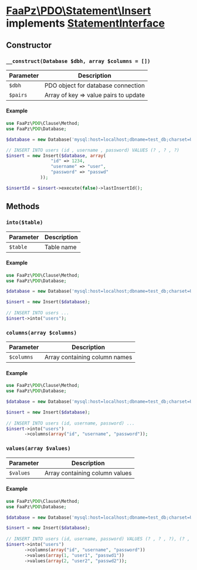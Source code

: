 # [FaaPz\PDO\Statement\Insert](../../src/Statement/Insert.php) implements [StatementInterface](../StatementInterface.md)

## Constructor

### `__construct(Database $dbh, array $columns = [])`

Parameter    | Description
------------ | -----------------------------------------
`$dbh`       | PDO object for database connection
`$pairs`     | Array of key => value pairs to update

#### Example

```php
use FaaPz\PDO\Clause\Method;
use FaaPz\PDO\Database;

$database = new Database('mysql:host=localhost;dbname=test_db;charset=UTF8');

// INSERT INTO users (id , username , password) VALUES (? , ? , ?)
$insert = new Insert($database, array(
                 "id" => 1234,
                 "username" => "user",
                 "password" => "passwd"
             ));

$insertId = $insert->execute(false)->lastInsertId();
```


## Methods

### `into($table)`

Parameter    | Description
------------ | -----------------------------------------
`$table`     | Table name

#### Example

```php
use FaaPz\PDO\Clause\Method;
use FaaPz\PDO\Database;

$database = new Database('mysql:host=localhost;dbname=test_db;charset=UTF8');

$insert = new Insert($database);
             
// INSERT INTO users ...
$insert->into("users");
```


### `columns(array $columns)`

Parameter    | Description
------------ | -----------------------------------------
`$columns`   | Array containing column names

#### Example

```php
use FaaPz\PDO\Clause\Method;
use FaaPz\PDO\Database;

$database = new Database('mysql:host=localhost;dbname=test_db;charset=UTF8');

$insert = new Insert($database);
             
// INSERT INTO users (id, username, password) ...
$insert->into("users")
       ->columns(array("id", "username", "password"));
```

### `values(array $values)`

Parameter    | Description
------------ | -----------------------------------------
`$values`    | Array containing column values

#### Example

```php
use FaaPz\PDO\Clause\Method;
use FaaPz\PDO\Database;

$database = new Database('mysql:host=localhost;dbname=test_db;charset=UTF8');

$insert = new Insert($database);
             
// INSERT INTO users (id, username, password) VALUES (? , ? , ?), (? , ? , ?)
$insert->into("users")
       ->columns(array("id", "username", "password"))
       ->values(array(1, "user1", "passwd1"))
       ->values(array(2, "user2", "passwd2"));
```
